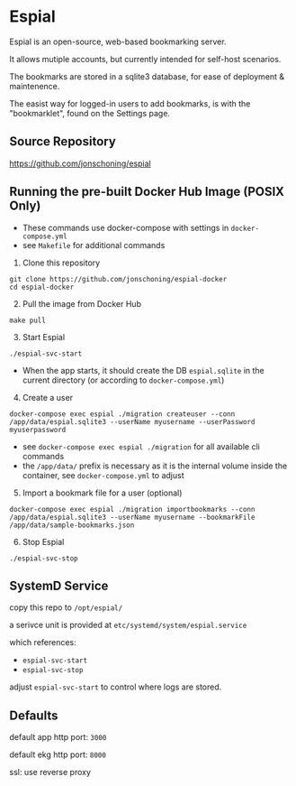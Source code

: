 # Espial

Espial is an open-source, web-based bookmarking server.

It allows mutiple accounts, but currently intended for self-host scenarios.

The bookmarks are stored in a sqlite3 database, for ease of deployment & maintenence.

The easist way for logged-in users to add bookmarks, is with the "bookmarklet", found on the Settings page.

## Source Repository

https://github.com/jonschoning/espial

## Running the pre-built Docker Hub Image (POSIX Only)

 - These commands use docker-compose with settings in `docker-compose.yml`
 - see `Makefile` for additional commands

1. Clone this repository

```
git clone https://github.com/jonschoning/espial-docker
cd espial-docker
```

2. Pull the image from Docker Hub

```
make pull
```

3. Start Espial

```
./espial-svc-start
```

 - When the app starts, it should create the DB `espial.sqlite` in the current directory (or according to `docker-compose.yml`)

4. Create a user

```
docker-compose exec espial ./migration createuser --conn /app/data/espial.sqlite3 --userName myusername --userPassword myuserpassword
```

 - see `docker-compose exec espial ./migration` for all available cli commands
 - the `/app/data/` prefix is necessary as it is the internal volume inside the container, see `docker-compose.yml` to adjust 

5. Import a bookmark file for a user (optional)

```
docker-compose exec espial ./migration importbookmarks --conn /app/data/espial.sqlite3 --userName myusername --bookmarkFile /app/data/sample-bookmarks.json
```

6. Stop Espial

```
./espial-svc-stop
```


## SystemD Service

copy this repo to `/opt/espial/`

a serivce unit is provided at `etc/systemd/system/espial.service`

which references:
  - `espial-svc-start`
  - `espial-svc-stop`

adjust `espial-svc-start` to control where logs are stored.

## Defaults

default app http port: `3000`

default ekg http port: `8000`

ssl: use reverse proxy
